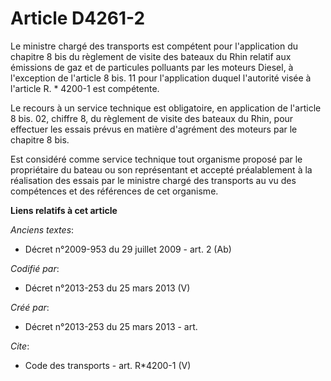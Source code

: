 # Article D4261-2

Le ministre chargé des transports est compétent pour l'application du chapitre 8 bis du règlement de visite des bateaux du
Rhin relatif aux émissions de gaz et de particules polluants par les moteurs Diesel, à l'exception de l'article 8 bis. 11
pour l'application duquel l'autorité visée à l'article R. * 4200-1 est compétente. 

Le recours à un service technique est obligatoire, en application de l'article 8 bis. 02, chiffre 8, du règlement de visite
des bateaux du Rhin, pour effectuer les essais prévus en matière d'agrément des moteurs par le chapitre 8 bis. 

Est considéré comme service technique tout organisme proposé par le propriétaire du bateau ou son représentant et accepté
préalablement à la réalisation des essais par le ministre chargé des transports au vu des compétences et des références de
cet organisme.

**Liens relatifs à cet article**

_Anciens textes_:

  - Décret n°2009-953 du 29 juillet 2009 - art. 2 (Ab)

_Codifié par_:

  - Décret n°2013-253 du 25 mars 2013 (V)

_Créé par_:

  - Décret n°2013-253 du 25 mars 2013 - art.

_Cite_:

  - Code des transports - art. R*4200-1 (V)
